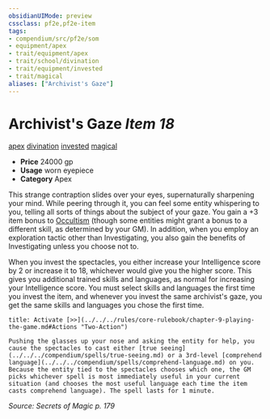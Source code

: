 ```yaml
---
obsidianUIMode: preview
cssclass: pf2e,pf2e-item
tags:
- compendium/src/pf2e/som
- equipment/apex
- trait/equipment/apex
- trait/school/divination
- trait/equipment/invested
- trait/magical
aliases: ["Archivist's Gaze"]
---
```

# Archivist's Gaze *Item 18*  
[apex](apex.md)  [divination](divination.md)  [invested](invested.md)  [magical](magical.md)  

- **Price** 24000 gp
- **Usage** worn eyepiece
- **Category** Apex

This strange contraption slides over your eyes, supernaturally sharpening your mind. While peering through it, you can feel some entity whispering to you, telling all sorts of things about the subject of your gaze. You gain a +3 item bonus to [Occultism](../../skills.md#Occultism) (though some entities might grant a bonus to a different skill, as determined by your GM). In addition, when you employ an exploration tactic other than Investigating, you also gain the benefits of Investigating unless you choose not to.

When you invest the spectacles, you either increase your Intelligence score by 2 or increase it to 18, whichever would give you the higher score. This gives you additional trained skills and languages, as normal for increasing your Intelligence score. You must select skills and languages the first time you invest the item, and whenever you invest the same archivist's gaze, you get the same skills and languages you chose the first time.

```ad-embed-ability
title: Activate [>>](../../../rules/core-rulebook/chapter-9-playing-the-game.md#Actions "Two-Action")

Pushing the glasses up your nose and asking the entity for help, you cause the spectacles to cast either [true seeing](../../../compendium/spells/true-seeing.md) or a 3rd-level [comprehend language](../../../compendium/spells/comprehend-language.md) on you. Because the entity tied to the spectacles chooses which one, the GM picks whichever spell is most immediately useful in your current situation (and chooses the most useful language each time the item casts comprehend language). The spell lasts for 1 minute.
```

*Source: Secrets of Magic p. 179*
